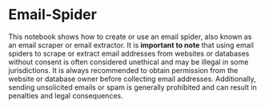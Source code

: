 # Email-Spider

This notebook shows how to create or use an email spider, also known as an email scraper or email extractor. It is **important to note** that using email spiders to scrape or extract email addresses from websites or databases without consent is often considered unethical and may be illegal in some jurisdictions. It is always recommended to obtain permission from the website or database owner before collecting email addresses. Additionally, sending unsolicited emails or spam is generally prohibited and can result in penalties and legal consequences.

